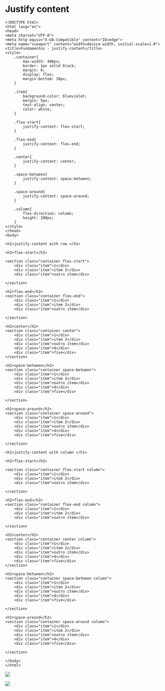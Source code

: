# Justify content

    <!DOCTYPE html>
    <html lang="en">
    <head>
    <meta charset="UTF-8">
    <meta http-equiv="X-UA-Compatible" content="IE=edge">
    <meta name="viewport" content="width=device-width, initial-scale=1.0">
    <title>Fundamentos - justify-content</title>
    <style>
        .container{
            max-width: 400px;
            border: 1px solid black;
            margin: 0;
            display: flex;
            margin-bottom: 10px;
        }

        .item{
            background-color: blueviolet;
            margin: 5px;
            text-align: center;
            color: white;
        }

        .flex-start{
            justify-content: flex-start;
        }

        .flex-end{
            justify-content: flex-end;
        }

        .center{
            justify-content: center;
        }

        .space-between{
            justify-content: space-between;
        }

        .space-around{
            justify-content: space-around;
        }
        
        .column{
            flex-direction: column;
            height: 200px;
        }
    </style>
    </head>
    <body>

    <h1>justify-content with row </h1>

    <h2>flex-start</h2>

    <section class="container flex-start">
        <div class="item">1</div>
        <div class="item">item 2</div>
        <div class="item">outro item</div>

    </section>

    <h2>flex-end</h2>
    <section class="container flex-end">
        <div class="item">1</div>
        <div class="item">item 2</div>
        <div class="item">outro item</div>

    </section>

    <h2>center</h2>
    <section class="container center">
        <div class="item">1</div>
        <div class="item">item 2</div>
        <div class="item">outro item</div>
        <div class="item">4</div>
        <div class="item">five</div>
    </section>

    <h2>space-between</h2>
    <section class="container space-between">
        <div class="item">1</div>
        <div class="item">item 2</div>
        <div class="item">outro item</div>
        <div class="item">4</div>
        <div class="item">five</div>

    </section>

    <h2>space-around</h2>
    <section class="container space-around">
        <div class="item">1</div>
        <div class="item">item 2</div>
        <div class="item">outro item</div>
        <div class="item">4</div>
        <div class="item">five</div>

    </section>

    <h1>justify-content with column </h1>

    <h2>flex-start</h2>

    <section class="container flex-start column">
        <div class="item">1</div>
        <div class="item">item 2</div>
        <div class="item">outro item</div>

    </section>

    <h2>flex-end</h2>
    <section class="container flex-end column">
        <div class="item">1</div>
        <div class="item">item 2</div>
        <div class="item">outro item</div>

    </section>

    <h2>center</h2>
    <section class="container center column">
        <div class="item">1</div>
        <div class="item">item 2</div>
        <div class="item">outro item</div>
        <div class="item">4</div>
        <div class="item">five</div>
    </section>

    <h2>space-between</h2>
    <section class="container space-between column">
        <div class="item">1</div>
        <div class="item">item 2</div>
        <div class="item">outro item</div>
        <div class="item">4</div>
        <div class="item">five</div>

    </section>

    <h2>space-around</h2>
    <section class="container space-around column">
        <div class="item">1</div>
        <div class="item">item 2</div>
        <div class="item">outro item</div>
        <div class="item">4</div>
        <div class="item">five</div>

    </section>

    </body>
    </html>

![](https://imgur.com/HYNTEW3.jpg)

![](https://imgur.com/rzQpQNr.jpg)


